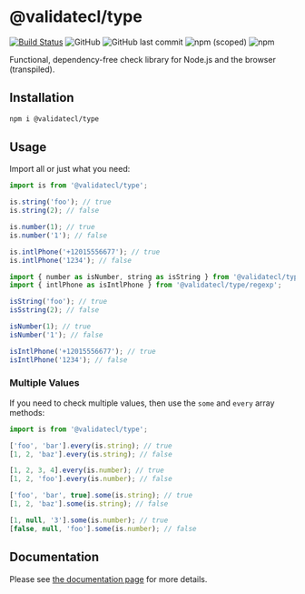 # @validatecl/type

[![Build Status](https://travis-ci.org/validatecl/type.svg?branch=master)](https://travis-ci.com/validatecl/type.svg?branch=main)
![GitHub](https://img.shields.io/github/license/validatecl/type)
![GitHub last commit](https://img.shields.io/github/last-commit/validatecl/type)
![npm (scoped)](https://img.shields.io/npm/v/@validatecl/type)
![npm](https://img.shields.io/npm/dw/@validatecl/type)

Functional, dependency-free check library for Node.js and the browser (transpiled).

## Installation

```sh
npm i @validatecl/type
```

## Usage

Import all or just what you need:

```ts
import is from '@validatecl/type';

is.string('foo'); // true
is.string(2); // false

is.number(1); // true
is.number('1'); // false

is.intlPhone('+12015556677'); // true
is.intlPhone('1234'); // false
```

```ts
import { number as isNumber, string as isString } from '@validatecl/type/type';
import { intlPhone as isIntlPhone } from '@validatecl/type/regexp';

isString('foo'); // true
isSstring(2); // false

isNumber(1); // true
isNumber('1'); // false

isIntlPhone('+12015556677'); // true
isIntlPhone('1234'); // false
```

### Multiple Values

If you need to check multiple values, then use the `some` and `every` array methods:

```ts
import is from '@validatecl/type';

['foo', 'bar'].every(is.string); // true
[1, 2, 'baz'].every(is.string); // false

[1, 2, 3, 4].every(is.number); // true
[1, 2, 'foo'].every(is.number); // false

['foo', 'bar', true].some(is.string); // true
[1, 2, 'baz'].some(is.string); // false

[1, null, '3'].some(is.number); // true
[false, null, 'foo'].some(is.number); // false
```

## Documentation

Please see [the documentation page](https://validatecl.github.io/type/) for more details.
